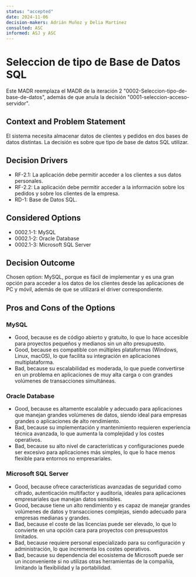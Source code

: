 ```yaml
---
status: "accepted"
date: 2024-11-06
decision-makers: Adrián Muñoz y Delia Martínez
consulted: ASC
informed: ASJ y ASC
---
```


# Seleccion de tipo de Base de Datos SQL

Este MADR reemplaza el MADR de la iteración 2 "0002-Seleccion-tipo-de-base-de-datos", además de que anula la decisión "0001-seleccion-acceso-servidor".

## Context and Problem Statement

El sistema necesita almacenar datos de clientes y pedidos en dos bases de datos distintas. La decisión es sobre que tipo de base de datos SQL utilizar.

## Decision Drivers

- RF-2.1: La aplicación debe permitir acceder a los clientes a sus datos personales.
- RF-2.2: La aplicación debe permitir acceder a la información sobre los pedidos y sobre los clientes de la empresa.
- RD-1: Base de Datos SQL.

## Considered Options

- 0002.1-1: MySQL
- 0002.1-2: Oracle Database
- 0002.1-3: Microsoft SQL Server

## Decision Outcome

Chosen option: MySQL, porque es fácil de implementar y es una gran opción para acceder a los datos de los clientes desde las aplicaciones de PC y móvil, además de que se utilizará el driver correspondiente.

## Pros and Cons of the Options

### MySQL

- Good, because es de código abierto y gratuito, lo que lo hace accesible para proyectos pequeños y medianos sin un alto presupuesto.
- Good, because es compatible con múltiples plataformas (Windows, Linux, macOS), lo que facilita su integración en aplicaciones multiplataforma.
- Bad, because su escalabilidad es moderada, lo que puede convertirse en un problema en aplicaciones de muy alta carga o con grandes volúmenes de transacciones simultáneas.

### Oracle Database

- Good, because es altamente escalable y adecuado para aplicaciones que manejan grandes volúmenes de datos, siendo ideal para empresas grandes o aplicaciones de alto rendimiento.
- Bad, because su implementación y mantenimiento requieren experiencia técnica avanzada, lo que aumenta la complejidad y los costes operativos.
- Bad, because su alto nivel de características y configuraciones puede ser excesivo para aplicaciones más simples, lo que lo hace menos flexible para entornos no empresariales.

### Microsoft SQL Server

- Good, because ofrece características avanzadas de seguridad como cifrado, autenticación multifactor y auditoría, ideales para aplicaciones empresariales que manejan datos sensibles.
- Good, because tiene un alto rendimiento y es capaz de manejar grandes volúmenes de datos y transacciones complejas, siendo adecuado para empresas medianas y grandes.
- Bad, because el coste de las licencias puede ser elevado, lo que lo convierte en una opción cara para proyectos con presupuestos limitados.
- Bad, because requiere personal especializado para su configuración y administración, lo que incrementa los costes operativos.
- Bad, because su dependencia del ecosistema de Microsoft puede ser un inconveniente si no utilizas otras herramientas de la compañía, limitando la flexibilidad y la portabilidad.
